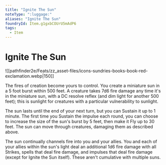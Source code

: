 ```yaml
---
title: "Ignite The Sun"
noteType: ":luggage:"
aliases: "Ignite The Sun"
foundryId: Item.g1gxbCOUrU5mAdP6
tags:
  - Item
---
```


# Ignite The Sun
![[pathfinder2e/Feats/zz_asset-files/icons-sundries-books-book-red-exclamation.webp|150]]

The fires of creation become yours to control. You create a miniature sun in a 5 foot burst within 500 feet. A creature takes 7d6 fire damage any time it's in the miniature sun, with a DC resolve reflex (and dim light for another 500 feet); this is sunlight for creatures with a particular vulnerability to sunlight.

The sun lasts until the end of your next turn, but you can Sustain it up to 1 minute. The first time you Sustain the impulse each round, you can choose to increase the size of the sun's burst by 5 feet, then make it Fly up to 30 feet. The sun can move through creatures, damaging them as described above.

The sun continually channels fire into you and your allies. You and each of your allies within the sun's light deal an additional 1d6 fire damage with all Strikes, spells that deal fire damage, and impulses that deal fire damage (except for Ignite the Sun itself). These aren't cumulative with multiple suns.
